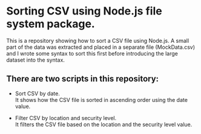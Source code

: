 # Sorting CSV using Node.js file system package.
This is a repository showing how to sort a CSV file using Node.js. 
A small part of the data was extracted and placed in a separate file (MockData.csv) and I wrote some syntax to sort this first before introducing the large dataset into the syntax.

## There are two scripts in this repository:
- Sort CSV by date.     
It shows how the CSV file is sorted in ascending order using the date value.

- Filter CSV by location and security level.     
It filters the CSV file based on the location and the security level value.
